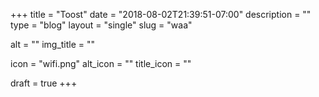 +++
title = "Toost"
date = "2018-08-02T21:39:51-07:00"
description = ""
type = "blog"
layout = "single"
slug = "waa"

alt = ""
img_title = ""

icon = "wifi.png"
alt_icon = ""
title_icon = ""

draft = true
+++